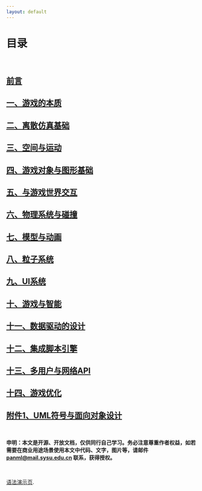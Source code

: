 ```yaml
---
layout: default
---
```


# [](#TOC)目录

&nbsp;&nbsp; 

## [前言](preface)
## [一、游戏的本质](01-nature-of-game)
## [二、离散仿真基础](02-dscrete-simulation-basic)
## [三、空间与运动](03-space-and-motion)
## [四、游戏对象与图形基础](04-gameobject-and-graphics)
## [五、与游戏世界交互](05-interaction-with-gameworld)
## [六、物理系统与碰撞](06-physics-and-collision)
## [七、模型与动画]()
## [八、粒子系统]()
## [九、UI系统]()
## [十、游戏与智能]()
## [十一、数据驱动的设计]()
## [十二、集成脚本引擎]()
## [十三、多用户与网络API]()
## [十四、游戏优化]()
## [附件1、UML符号与面向对象设计](x1-uml-notation)

&nbsp;  

**申明：本文是开源、开放文档，仅供同行自己学习。务必注意尊重作者权益，如若需要在商业用途场景使用本文中代码、文字，图片等，请邮件 panml@mail.sysu.edu.cn 联系，获得授权。**

&nbsp;

[语法演示页](demo).